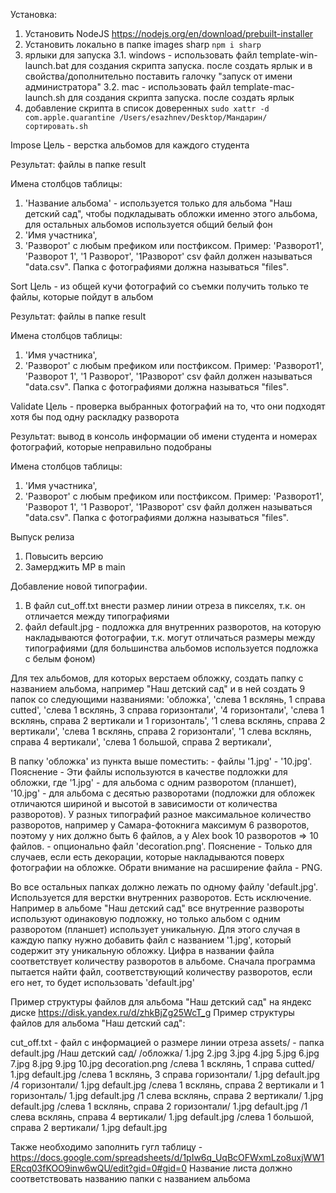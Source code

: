 Установка:
1. Установить NodeJS https://nodejs.org/en/download/prebuilt-installer
2. Установить локально в папке images sharp `npm i sharp`
3. ярлыки для запуска
3.1. windows - использовать файл template-win-launch.bat для создания скрипта запуска. после создать ярлык и в свойства/дополнительно поставить галочку "запуск от имени администратора"
3.2. mac - использовать файл template-mac-launch.sh для создания скрипта запуска. после создать ярлык
4. добавление скрипта в список доверенных `sudo xattr -d com.apple.quarantine /Users/esazhnev/Desktop/Мандарин/сортировать.sh`

Impose
Цель - верстка альбомов для каждого студента

Результат: файлы в папке result

Имена столбцов таблицы:
1. 'Название альбома' - используется только для альбома "Наш детский сад", чтобы подкладывать обложки именно этого альбома, для остальных альбомов используется общий белый фон
2. 'Имя участника',
3. 'Разворот' с любым префиком или постфиксом. Пример: 'Разворот1', 'Разворот 1', '1 Разворот', '1Разворот'
csv файл должен называться "data.csv". 
Папка с фотографиями должна называться "files".

Sort
Цель - из общей кучи фотографий со съемки получить только те файлы, которые пойдут в альбом

Результат: файлы в папке result

Имена столбцов таблицы:
1. 'Имя участника',
2. 'Разворот' с любым префиком или постфиксом. Пример: 'Разворот1', 'Разворот 1', '1 Разворот', '1Разворот'
csv файл должен называться "data.csv". 
Папка с фотографиями должна называться "files".

Validate
Цель - проверка выбранных фотографий на то, что они подходят хотя бы под одну раскладку разворота

Результат: вывод в консоль информации об имени студента и номерах фотографий, которые неправильно подобраны

Имена столбцов таблицы:
1. 'Имя участника',
2. 'Разворот' с любым префиком или постфиксом. Пример: 'Разворот1', 'Разворот 1', '1 Разворот', '1Разворот'
csv файл должен называться "data.csv". 
Папка с фотографиями должна называться "files".

Выпуск релиза
1. Повысить версию
1. Замерджить МР в main

Добавление новой типографии.
1. В файл cut_off.txt внести размер линии отреза в пикселях, т.к. он отличается между типографиями
2. файл default.jpg - подложка для внутренних разворотов, на которую накладываются фотографии, т.к. могут отличаться размеры между типографиями (для большинства альбомов используется подложка с белым фоном)

Для тех альбомов, для которых верстаем обложку, создать папку с названием альбома, например "Наш детский сад" и в ней создать 9 папок со следующими названиями:
    'обложка',
    'слева 1 всклянь, 1 справа cutted',
    'слева 1 всклянь, 3 справа горизонтали',
    '4 горизонтали',
    'слева 1 всклянь, справа 2 вертикали и 1 горизонталь', 
    '1 слева всклянь, справа 2 вертикали', 
    'слева 1 всклянь, справа 2 горизонтали', 
    '1 слева всклянь, справа 4 вертикали',
    'слева 1 большой, справа 2 вертикали',

В папку 'обложка' из пункта выше поместить:
    - файлы '1.jpg' - '10.jpg'. Пояснение - Эти файлы используются в качестве подложки для обложки, где '1.jpg' - для альбома с одним разворотом (планшет), '10.jpg' - для альбома с десятью  разворотами (подложки для обложек отличаются шириной и высотой в зависимости от количества разворотов). У разных типографий разное максимальное количество разворотов, например у Самара-фотокнига максимум 6 разворотов, поэтому у них должно быть 6 файлов, а у Alex book 10 разворотов => 10 файлов.
    - опционально файл 'decoration.png'. Пояснение - Только для случаев, если есть декорации, которые накладываются поверх фотографии на обложке. Обрати внимание на расширение файла - PNG.

Во все остальных папках должно лежать по одному файлу 'default.jpg'. Используется для верстки внутренних разворотов. Есть исключение. Например в альбоме "Наш детский сад" все внутренние развороты используют одинаковую подложку, но только альбом с одним разворотом (планшет) использует уникальную. Для этого случая в каждую папку нужно добавить файл с названием '1.jpg', который содержит эту уникальную обложку. Цифра в названии файла соответствует количеству разворотов в альбоме. Сначала программа пытается найти файл, соответствующий количеству разворотов, если его нет, то будет использовать 'default.jpg'

Пример структуры файлов для альбома "Наш детский сад" на яндекс диске https://disk.yandex.ru/d/zhkBjZg25WcT_g
Пример структуры файлов для альбома "Наш детский сад":

cut_off.txt - файл с информацией о размере линии отреза
assets/ - папка
    default.jpg
    /Наш детский сад/
        /обложка/
            1.jpg
            2.jpg
            3.jpg
            4.jpg
            5.jpg
            6.jpg
            7.jpg
            8.jpg
            9.jpg
            10.jpg
            decoration.png
        /слева 1 всклянь, 1 справа cutted/
            1.jpg
            default.jpg
        /слева 1 всклянь, 3 справа горизонтали/
            1.jpg
            default.jpg
        /4 горизонтали/
            1.jpg
            default.jpg
        /слева 1 всклянь, справа 2 вертикали и 1 горизонталь/
            1.jpg
            default.jpg
        /1 слева всклянь, справа 2 вертикали/
            1.jpg
            default.jpg
        /слева 1 всклянь, справа 2 горизонтали/ 
            1.jpg
            default.jpg
        /1 слева всклянь, справа 4 вертикали/
            1.jpg
            default.jpg
        /слева 1 большой, справа 2 вертикали/
            1.jpg
            default.jpg

Также необходимо заполнить гугл таблицу - https://docs.google.com/spreadsheets/d/1pIw6q_UqBcOFWxmLzo8uxjWW1ERcq03fKOO9inw6wQU/edit?gid=0#gid=0 Название листа должно соответствовать названию папки с названием альбома

